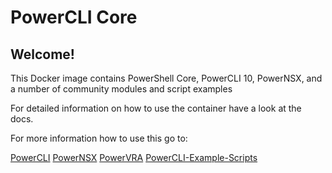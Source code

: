 # PowerCLI Core

## Welcome!

This Docker image contains PowerShell Core, PowerCLI 10, PowerNSX, and a number of community modules and script examples

For detailed information on how to use the container have a look at the docs.

For more information how to use this go to: 

[PowerCLI](https://vmware.com/go/powercli)
[PowerNSX](https://powernsx.github.io/)
[PowerVRA](https://github.com/jakkulabs/PowervRA)
[PowerCLI-Example-Scripts](https://github.com/vmware/PowerCLI-Example-Scripts)

